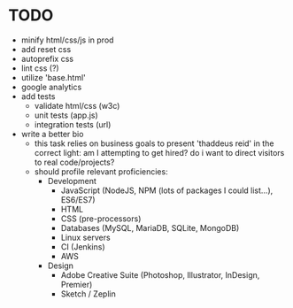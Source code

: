 # TODO
* minify html/css/js in prod
* add reset css
* autoprefix css
* lint css (?)
* utilize 'base.html'
* google analytics
* add tests
  - validate html/css (w3c)
  - unit tests (app.js)
  - integration tests (url)
* write a better bio
  - this task relies on business goals to present 'thaddeus reid' in the correct light: am I attempting to get hired? do i want to direct visitors to real code/projects?
  - should profile relevant proficiencies:
    + Development
      * JavaScript (NodeJS, NPM (lots of packages I could list...), ES6/ES7)
      * HTML
      * CSS (pre-processors)
      * Databases (MySQL, MariaDB, SQLite, MongoDB)
      * Linux servers
      * CI (Jenkins)
      * AWS
    + Design
      * Adobe Creative Suite (Photoshop, Illustrator, InDesign, Premier)
      * Sketch / Zeplin
